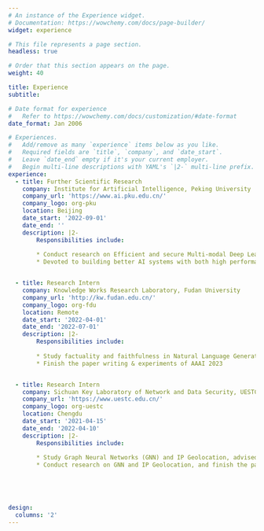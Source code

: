```yaml
---
# An instance of the Experience widget.
# Documentation: https://wowchemy.com/docs/page-builder/
widget: experience

# This file represents a page section.
headless: true

# Order that this section appears on the page.
weight: 40

title: Experience
subtitle:

# Date format for experience
#   Refer to https://wowchemy.com/docs/customization/#date-format
date_format: Jan 2006

# Experiences.
#   Add/remove as many `experience` items below as you like.
#   Required fields are `title`, `company`, and `date_start`.
#   Leave `date_end` empty if it's your current employer.
#   Begin multi-line descriptions with YAML's `|2-` multi-line prefix.
experience:
  - title: Further Scientific Research
    company: Institute for Artificial Intelligence, Peking University
    company_url: 'https://www.ai.pku.edu.cn/'
    company_logo: org-pku
    location: Beijing
    date_start: '2022-09-01'
    date_end: ''
    description: |2-
        Responsibilities include:
      
        * Conduct research on Efficient and secure Multi-modal Deep Learning, advised by [Prof. Meng Li](https://www.ai.pku.edu.cn/info/1137/2308.htm) and [Prof. Runsheng Wang](https://www.ai.pku.edu.cn/info/1137/1229.htm)
        * Devoted to building better AI systems with both high performance and efficiency


  - title: Research Intern
    company: Knowledge Works Research Laboratory, Fudan University
    company_url: 'http://kw.fudan.edu.cn/'
    company_logo: org-fdu
    location: Remote
    date_start: '2022-04-01'
    date_end: '2022-07-01'
    description: |2-
        Responsibilities include:
      
        * Study factuality and faithfulness in Natural Language Generation (NLG)
        * Finish the paper writing & experiments of AAAI 2023


  - title: Research Intern
    company: Sichuan Key Laboratory of Network and Data Security, UESTC
    company_url: 'https://www.uestc.edu.cn/'
    company_logo: org-uestc
    location: Chengdu
    date_start: '2021-04-15'
    date_end: '2022-04-10'
    description: |2-
        Responsibilities include:
      
        * Study Graph Neural Networks (GNN) and IP Geolocation, advised by [Prof. Fan Zhou](https://www.is.uestc.edu.cn/teachers.do?id=1121)
        * Conduct research on GNN and IP Geolocation, and finish the paper for KDD 2022


    
    

design:
  columns: '2'
---
```

